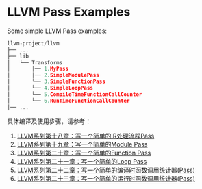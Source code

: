 # LLVM Pass Examples

Some simple LLVM Pass examples:

```c
llvm-project/llvm
├── ...
├── lib
│   └── Transforms
│       │── 1.MyPass
│       │── 2.SimpleModulePass
│       └── 3.SimpleFunctionPass
│       └── 4.SimpleLoopPass
│       └── 5.CompileTimeFunctionCallCounter
│       └── 6.RunTimeFunctionCallCounter
│── ...
```

具体编译及使用步骤，请参考：

1. [LLVM系列第十八章：写一个简单的IR处理流程Pass](https://blog.csdn.net/Zhanglin_Wu/article/details/125383746)
2. [LLVM系列第十九章：写一个简单的Module Pass](https://blog.csdn.net/Zhanglin_Wu/article/details/125466341)
3. [LLVM系列第二十章：写一个简单的Function Pass](https://blog.csdn.net/Zhanglin_Wu/article/details/125438188)
4. [LLVM系列第二十一章：写一个简单的Loop Pass](https://blog.csdn.net/Zhanglin_Wu/article/details/125494996)
5. [LLVM系列第二十二章：写一个简单的编译时函数调用统计器(Pass)](https://blog.csdn.net/Zhanglin_Wu/article/details/125670416)
6. [LLVM系列第二十三章：写一个简单的运行时函数调用统计器(Pass)](https://blog.csdn.net/Zhanglin_Wu/article/details/125696699)
